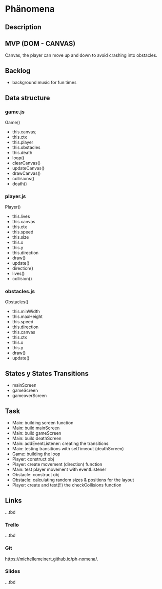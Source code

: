 # Phänomena

## Description



## MVP (DOM - CANVAS)
Canvas, the player can move up and down to avoid crashing into obstacles.


## Backlog
- background music for fun times 


## Data structure
### game.js 
Game()
 - this.canvas;
 - this.ctx
 - this.player
 - this.obstacles
 - this.death
 - loop()
 - clearCanvas()
 - updateCanvas()
 - drawCanvas()
 - collisions()
 - death()

### player.js
Player()
 - this.lives
 - this.canvas
 - this.ctx
 - this.speed
 - this.size
 - this.x
 - this.y
 - this.direction
 - draw()
 - update()
 - direction()
 - lives()
 - collision()

### obstacles.js
Obstacles()
 - this.minWidth
 - this.maxHeight
 - this.speed
 - this.direction
 - this.canvas
 - this.ctx
 - this.x
 - this.y
 - draw()
 - update()


## States y States Transitions

- mainScreen
- gameScreen
- gameoverScreen


## Task

- Main: building screen function
- Main:  build mainScreen
- Main: build gameScreen
- Main: build deathScreen
- Main: addEventListener: creating the transitions
- Main: testing transitions with setTimeout (deathScreen)
- Game: building the loop
- Player: construct obj
- Player: create movement (direction) function
- Main: test player movement with eventListener
- Obstacle: construct obj
- Obstacle: calculating random sizes & positions for the layout 
- Player: create and test(!!) the checkCollisions function
  

## Links
...tbd

### Trello
...tbd


### Git
https://michellemeinert.github.io/ph-nomena/.


### Slides
...tbd

